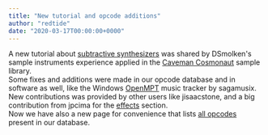 ```yaml
---
title: "New tutorial and opcode additions"
author: "redtide"
date: "2020-03-17T00:00:00+0000"
---
```

A new tutorial about [subtractive synthesizers] was shared by DSmolken's
sample instruments experience applied in the [Caveman Cosmonaut] sample library.<br>
Some fixes and additions were made in our opcode database and in software as well,
like the Windows [OpenMPT] music tracker by sagamusix.<br>
New contributions was provided by other users like jisaacstone,
and a big contribution from jpcima for the [effects] section.<br>
Now we have also a new page for convenience
that lists [all opcodes] present in our database.

[subtractive synthesizers]: https://sfzformat.com/tutorials/subtractive_synths
[Caveman Cosmonaut]:        https://github.com/sfzinstruments/karoryfer.caveman-cosmonaut
[OpenMPT]:                  https://openmpt.org/
[effects]:                  https://sfzformat.com/opcodes/type#cakewalk-implementation
[all opcodes]:              https://sfzformat.com/misc/all_opcodes
